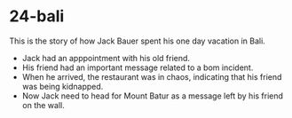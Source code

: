 # 24-bali

This is the story of how Jack Bauer spent his one day vacation in Bali.


* Jack had an apppointment with his old friend. 
* His friend had an important message related to a bom incident.
* When he arrived, the restaurant was in chaos, indicating that his friend was being kidnapped. 
* Now Jack need to head for Mount Batur as a message left by his friend on the wall.


